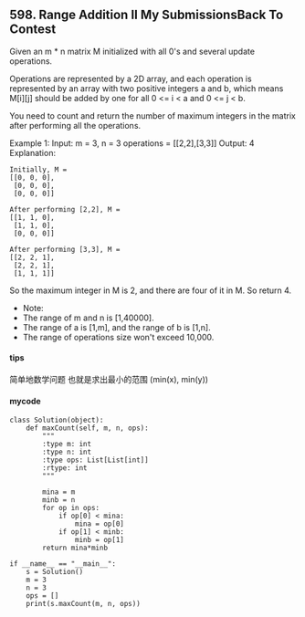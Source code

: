 ## 598. Range Addition II My SubmissionsBack To Contest

Given an m * n matrix M initialized with all 0's and several update operations.

Operations are represented by a 2D array, and each operation is represented by an array with two positive integers a and b, which means M[i][j] should be added by one for all 0 <= i < a and 0 <= j < b.

You need to count and return the number of maximum integers in the matrix after performing all the operations.

Example 1:
Input: 
m = 3, n = 3
operations = [[2,2],[3,3]]
Output: 4
Explanation: 

```
Initially, M = 
[[0, 0, 0],
 [0, 0, 0],
 [0, 0, 0]]

After performing [2,2], M = 
[[1, 1, 0],
 [1, 1, 0],
 [0, 0, 0]]

After performing [3,3], M = 
[[2, 2, 1],
 [2, 2, 1],
 [1, 1, 1]]
```


So the maximum integer in M is 2, and there are four of it in M. So return 4.
- Note:
- The range of m and n is [1,40000].
- The range of a is [1,m], and the range of b is [1,n].
- The range of operations size won't exceed 10,000.

#### tips
简单地数学问题 也就是求出最小的范围 (min(x), min(y))

#### mycode
```
class Solution(object):
    def maxCount(self, m, n, ops):
        """
        :type m: int
        :type n: int
        :type ops: List[List[int]]
        :rtype: int
        """

        mina = m
        minb = n
        for op in ops:
            if op[0] < mina:
                mina = op[0]
            if op[1] < minb:
                minb = op[1]
        return mina*minb

if __name__ == "__main__":
    s = Solution()
    m = 3
    n = 3
    ops = []
    print(s.maxCount(m, n, ops))
```

